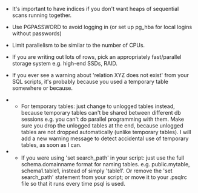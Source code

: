 - It's important to have indices if you don't want heaps of sequential scans running together.
- Use PGPASSWORD to avoid logging in (or set up pg_hba for local logins without passwords)
- Limit parallelism to be similar to the number of CPUs.
- If you are writing out lots of rows, pick an appropriately fast/parallel storage system e.g. high-end SSDs, RAID.

- If you ever see a warning about 'relation XYZ does not exist' from your SQL scripts, it's probably because you used a temporary table somewhere or because. 
- - For temporary tables: just change to unlogged tables instead, because temporary tables can't be shared between different db sessions e.g. you can't do parallel programming with them. Make sure you drop the unlogged tables at the end, because unlogged tables are not dropped automatically (unlike temporary tables). I will add a new warning message to detect accidental use of temporary tables, as soon as I can.
- - If you were using 'set search_path' in your script: just use the full schema.domainname format for naming tables. e.g. public.mytable, schema1.table1, instead of simply 'table1'. Or remove the 'set search_path' statement from your script; or move it to your .psqlrc file so that it runs every time psql is used.
